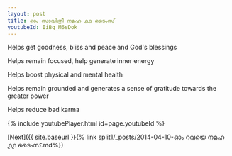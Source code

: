 ```yaml
---
layout: post
title: ഓം സാവിത്രീ നമഹ ൧൧ ടൈംസ്
youtubeId: IiBq_M6sDok
---
```

 
 
Helps get goodness, bliss and peace and God's blessings
 
Helps remain focused, help generate inner energy 
 
Helps boost physical and mental health 
 
Helps remain grounded and generates a sense of gratitude towards the greater power 
 
Helps reduce bad karma
 
 
 
 


{% include youtubePlayer.html id=page.youtubeId %}
 
[Next]({{ site.baseurl }}{% link  split1/_posts/2014-04-10-ഓം റവയെ നമഹ ൧൧ ടൈംസ്.md%})
 
